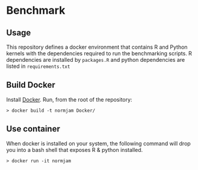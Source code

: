 # Benchmark

## Usage

This repository defines a docker environment that contains R and Python kernels with the dependencies required to
run the benchmarking scripts. R dependencies are installed by `packages.R` and python dependencies are listed in
`requirements.txt`

## Build Docker

Install [Docker](https://docs.docker.com/v17.09/engine/installation/). Run, from the root of the repository:

`> docker build -t normjam Docker/`

## Use container

When docker is installed on your system, the following command will drop you into a bash shell that exposes R & python
installed.

`> docker run -it normjam`
